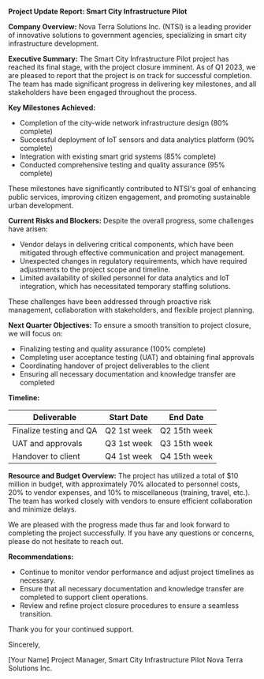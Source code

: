 **Project Update Report: Smart City Infrastructure Pilot**

**Company Overview:** Nova Terra Solutions Inc. (NTSI) is a leading provider of innovative solutions to government agencies, specializing in smart city infrastructure development.

**Executive Summary:**
The Smart City Infrastructure Pilot project has reached its final stage, with the project closure imminent. As of Q1 2023, we are pleased to report that the project is on track for successful completion. The team has made significant progress in delivering key milestones, and all stakeholders have been engaged throughout the process.

**Key Milestones Achieved:**

* Completion of the city-wide network infrastructure design (80% complete)
* Successful deployment of IoT sensors and data analytics platform (90% complete)
* Integration with existing smart grid systems (85% complete)
* Conducted comprehensive testing and quality assurance (95% complete)

These milestones have significantly contributed to NTSI's goal of enhancing public services, improving citizen engagement, and promoting sustainable urban development.

**Current Risks and Blockers:**
Despite the overall progress, some challenges have arisen:

* Vendor delays in delivering critical components, which have been mitigated through effective communication and project management.
* Unexpected changes in regulatory requirements, which have required adjustments to the project scope and timeline.
* Limited availability of skilled personnel for data analytics and IoT integration, which has necessitated temporary staffing solutions.

These challenges have been addressed through proactive risk management, collaboration with stakeholders, and flexible project planning.

**Next Quarter Objectives:**
To ensure a smooth transition to project closure, we will focus on:

* Finalizing testing and quality assurance (100% complete)
* Completing user acceptance testing (UAT) and obtaining final approvals
* Coordinating handover of project deliverables to the client
* Ensuring all necessary documentation and knowledge transfer are completed

**Timeline:**

| Deliverable | Start Date | End Date |
| --- | --- | --- |
| Finalize testing and QA | Q2 1st week | Q2 15th week |
| UAT and approvals | Q3 1st week | Q3 15th week |
| Handover to client | Q4 1st week | Q4 15th week |

**Resource and Budget Overview:**
The project has utilized a total of $10 million in budget, with approximately 70% allocated to personnel costs, 20% to vendor expenses, and 10% to miscellaneous (training, travel, etc.). The team has worked closely with vendors to ensure efficient collaboration and minimize delays.

We are pleased with the progress made thus far and look forward to completing the project successfully. If you have any questions or concerns, please do not hesitate to reach out.

**Recommendations:**

* Continue to monitor vendor performance and adjust project timelines as necessary.
* Ensure that all necessary documentation and knowledge transfer are completed to support client operations.
* Review and refine project closure procedures to ensure a seamless transition.

Thank you for your continued support.

Sincerely,

[Your Name]
Project Manager, Smart City Infrastructure Pilot
Nova Terra Solutions Inc.